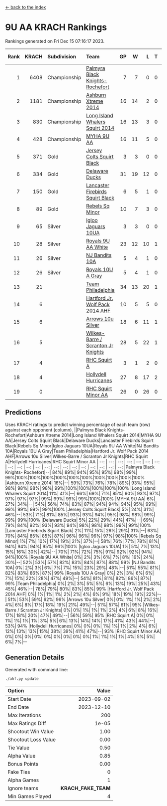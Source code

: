 [<- back to the index](readme.md)
# 9U AA KRACH Rankings
Rankings generated on Fri Dec 15 07:16:17 2023.

Rank|KRACH|Subdivision|Team|GP|W|L|T|OTW|OTL|SoS|Exp Wins|Win Diff
---:|---:|:---|:---|---:|---:|---:|---:|---:|---:|---:|---:|---:
1|6408|Championship|[Palmyra Black Knights- Rochefort](https://gamesheetstats.com/seasons/3659/teams/140260/schedule)|7|7|0|0|0|0|132|7.8|-0.0
2|1181|Championship|[Ashburn Xtreme 2014](https://gamesheetstats.com/seasons/3659/teams/140217/schedule)|16|14|2|0|0|0|214|14.8|-0.0
3|830|Championship|[Long Island Whalers Squirt 2014](https://gamesheetstats.com/seasons/3659/teams/140221/schedule)|16|13|3|0|1|0|278|13.8|-0.0
4|428|Championship|[MYHA 9U AA](https://gamesheetstats.com/seasons/3659/teams/140222/schedule)|16|11|5|0|2|0|321|11.8|-0.0
5|371|Gold|[Jersey Colts Squirt Black](https://gamesheetstats.com/seasons/3659/teams/140254/schedule)|3|3|0|0|0|0|15|3.9|0.0
6|334|Gold|[Delaware Ducks](https://gamesheetstats.com/seasons/3659/teams/140218/schedule)|31|19|12|0|0|3|909|19.8|-0.0
7|150|Gold|[Lancaster Firebirds Squirt Black](https://gamesheetstats.com/seasons/3659/teams/140256/schedule)|6|5|1|0|0|0|59|5.9|0.0
8|89|Gold|[Rebels Sq Minor](https://gamesheetstats.com/seasons/3659/teams/140223/schedule)|10|7|3|0|1|1|174|7.9|0.0
9|65|Silver|[Igloo Jaguars 10UA](https://gamesheetstats.com/seasons/3659/teams/140253/schedule)|3|3|0|0|0|0|3|3.9|0.0
10|28|Silver|[Royals 9U AA White](https://gamesheetstats.com/seasons/3659/teams/140225/schedule)|23|12|10|1|0|0|184|13.4|0.0
11|26|Silver|[NJ Bandits 10A](https://gamesheetstats.com/seasons/3659/teams/140259/schedule)|5|4|1|0|0|0|10|4.9|0.0
12|26|Silver|[Royals 10U A Gray](https://gamesheetstats.com/seasons/3659/teams/140262/schedule)|5|4|1|0|0|0|7|4.9|0.0
13|21||[Team Philadelphia](https://gamesheetstats.com/seasons/3659/teams/140265/schedule)|34|13|20|1|2|1|609|14.4|0.0
14|6||[Hartford Jr. Wolf Pack 2014 AHF](https://gamesheetstats.com/seasons/3659/teams/140219/schedule)|10|5|5|0|0|0|82|5.9|0.0
15|6||[Arrows 10u Silver](https://gamesheetstats.com/seasons/3659/teams/140216/schedule)|18|6|11|1|0|0|180|7.4|0.0
16|5||[Wilkes-Barre / Scranton Jr Knights](https://gamesheetstats.com/seasons/3659/teams/140228/schedule)|28|5|22|1|0|1|624|6.4|0.0
17|4||[RHC Squirt A](https://gamesheetstats.com/seasons/3659/teams/140261/schedule)|3|1|2|0|0|0|10|1.9|0.0
18|4||[Hollydell Hurricanes](https://gamesheetstats.com/seasons/3659/teams/140220/schedule)|27|8|17|2|0|0|86|9.9|0.0
19|0||[RHC Squirt Minor AA](https://gamesheetstats.com/seasons/3659/teams/140224/schedule)|26|0|26|0|0|0|89|0.9|0.0

## Predictions
Uses KRACH ratings to predict winning percentage of each team (row) against each opponent (column).
||Palmyra Black Knights- Rochefort|Ashburn Xtreme 2014|Long Island Whalers Squirt 2014|MYHA 9U AA|Jersey Colts Squirt Black|Delaware Ducks|Lancaster Firebirds Squirt Black|Rebels Sq Minor|Igloo Jaguars 10UA|Royals 9U AA White|NJ Bandits 10A|Royals 10U A Gray|Team Philadelphia|Hartford Jr. Wolf Pack 2014 AHF|Arrows 10u Silver|Wilkes-Barre / Scranton Jr Knights|RHC Squirt A|Hollydell Hurricanes|RHC Squirt Minor AA
| --: | --: | --: | --: | --: | --: | --: | --: | --: | --: | --: | --: | --: | --: | --: | --: | --: | --: | --: | --: 
|Palmyra Black Knights- Rochefort|--| 84%| 89%| 94%| 95%| 95%| 98%| 99%| 99%|100%|100%|100%|100%|100%|100%|100%|100%|100%|100%
|Ashburn Xtreme 2014| 16%|--| 59%| 73%| 76%| 78%| 89%| 93%| 95%| 98%| 98%| 98%| 98%| 99%|100%|100%|100%|100%|100%
|Long Island Whalers Squirt 2014| 11%| 41%|--| 66%| 69%| 71%| 85%| 90%| 93%| 97%| 97%| 97%| 97%| 99%| 99%| 99%| 99%|100%|100%
|MYHA 9U AA|  6%| 27%| 34%|--| 54%| 56%| 74%| 83%| 87%| 94%| 94%| 94%| 95%| 99%| 99%| 99%| 99%| 99%|100%
|Jersey Colts Squirt Black|  5%| 24%| 31%| 46%|--| 53%| 71%| 81%| 85%| 93%| 93%| 94%| 95%| 98%| 98%| 99%| 99%| 99%|100%
|Delaware Ducks|  5%| 22%| 29%| 44%| 47%|--| 69%| 79%| 84%| 92%| 93%| 93%| 94%| 98%| 98%| 98%| 99%| 99%|100%
|Lancaster Firebirds Squirt Black|  2%| 11%| 15%| 26%| 29%| 31%|--| 63%| 70%| 84%| 85%| 85%| 87%| 96%| 96%| 96%| 97%| 98%|100%
|Rebels Sq Minor|  1%|  7%| 10%| 17%| 19%| 21%| 37%|--| 58%| 76%| 77%| 78%| 81%| 94%| 94%| 94%| 95%| 96%|100%
|Igloo Jaguars 10UA|  1%|  5%|  7%| 13%| 15%| 16%| 30%| 42%|--| 70%| 71%| 72%| 75%| 91%| 92%| 92%| 94%| 94%|100%
|Royals 9U AA White|  0%|  2%|  3%|  6%|  7%|  8%| 16%| 24%| 30%|--| 52%| 53%| 57%| 82%| 83%| 84%| 87%| 88%| 99%
|NJ Bandits 10A|  0%|  2%|  3%|  6%|  7%|  7%| 15%| 23%| 29%| 48%|--| 51%| 55%| 81%| 82%| 83%| 86%| 87%| 99%
|Royals 10U A Gray|  0%|  2%|  3%|  6%|  6%|  7%| 15%| 22%| 28%| 47%| 49%|--| 54%| 81%| 81%| 82%| 86%| 87%| 99%
|Team Philadelphia|  0%|  2%|  3%|  5%|  5%|  6%| 13%| 19%| 25%| 43%| 45%| 46%|--| 78%| 79%| 80%| 83%| 85%| 99%
|Hartford Jr. Wolf Pack 2014 AHF|  0%|  1%|  1%|  1%|  2%|  2%|  4%|  6%|  9%| 18%| 19%| 19%| 22%|--| 51%| 53%| 59%| 62%| 96%
|Arrows 10u Silver|  0%|  0%|  1%|  1%|  2%|  2%|  4%|  6%|  8%| 17%| 18%| 19%| 21%| 49%|--| 51%| 57%| 61%| 95%
|Wilkes-Barre / Scranton Jr Knights|  0%|  0%|  1%|  1%|  1%|  2%|  4%|  6%|  8%| 16%| 17%| 18%| 20%| 47%| 49%|--| 56%| 59%| 95%
|RHC Squirt A|  0%|  0%|  1%|  1%|  1%|  1%|  3%|  5%|  6%| 13%| 14%| 14%| 17%| 41%| 43%| 44%|--| 53%| 94%
|Hollydell Hurricanes|  0%|  0%|  0%|  1%|  1%|  1%|  2%|  4%|  6%| 12%| 13%| 13%| 15%| 38%| 39%| 41%| 47%|--| 93%
|RHC Squirt Minor AA|  0%|  0%|  0%|  0%|  0%|  0%|  0%|  0%|  0%|  1%|  1%|  1%|  1%|  4%|  5%|  5%|  6%|  7%|--

## Generation Details

Generated with command line:
```
./ahf.py update
```

| Option | Value |
| :----- | ----: |
| Start Date | 2023-09-02 |
| End Date | 2023-12-10 |
| Max Iterations | 200 |
| Max Ratings Diff | 1e-05 |
| Shootout Win Value | 1.00 |
| Shootout Loss Value | 0.00 |
| Tie Value | 0.50 |
| Alpha Value | 0.85 |
| Bonus Points | 0.00 |
| Fake Ties | 0 |
| Alpha Games | 1 |
| Ignore teams | __KRACH_FAKE_TEAM__ |
| Min Games Played | 4 |

